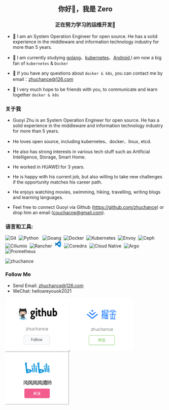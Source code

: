<h2 align="center">你好👋，我是 Zero</h1>
<h3 align="center">正在努力学习的运维开发💪</h3>

- 🤵 I am an System Operation Engineer for open source. He has a solid experience in the middleware and information technology industry for more than 5 years.
- 🌱 I am currently studying [golang](https://golang.org/)、[kubernetes](https://kubernetes.io/)、[Android](https://istio.io/),I am now a big fan of `kubernetes` & `Docker` 

- 💬 If you have any questions about `docker & k8s`, you can contact me by email：<zhuchance@126.com>
- 👬 I very much hope to be friends with you, to communicate and learn together `docker & k8s`

### 关于我

- Guoyi Zhu is an System Operation Engineer for open source. He has a solid experience in the middleware and information technology industry for more than 5 years.

- He loves open source, including kubernetes、docker、linux, etcd.

- He also has strong interests in various tech stuff such as Artificial Intelligence, Storage, Smart Home.

- He worked in HUAWEI for 3 years.

- He is happy with his current job, but also willing to take new challenges if the opportunity matches his career path.

- He enjoys watching movies, swimming, hiking, travelling, writing blogs and learning languages.

- Feel free to connect Guoyi via Github (https://github.com/zhuchance) or drop him an email (couchacne@gmail.com).

### 语言和工具:

<p>
  <img src="https://www.vectorlogo.zone/logos/git-scm/git-scm-icon.svg" alt="Git" width="22" height="22"/>&nbsp;
  <img src="https://www.vectorlogo.zone/logos/python/python-ar21.svg" alt="Python" width="22" height="22"/> &nbsp;
  <img src="https://www.vectorlogo.zone/logos/golang/golang-ar21.svg" alt="Goang" width="22" height="22"/>&nbsp;
  <img src="https://www.vectorlogo.zone/logos/docker/docker-ar21.svg" alt="Docker" width="22" height="22"/>&nbsp;
  <img src="https://www.vectorlogo.zone/logos/kubernetes/kubernetes-ar21.svg" alt="Kubernetes" width="22" height="22"/>&nbsp;
  <img src="https://www.vectorlogo.zone/logos/envoy/envoy-ar21.svg" alt="Envoy" width="22" height="22"/>&nbsp;
  <img src="https://www.vectorlogo.zone/logos/ceph/ceph-ar21.svg" alt="Ceph" width="22" height="22"/>&nbsp;
  <img src="https://www.vectorlogo.zone/logos/ciliumio/ciliumio-ar21.svg" alt="Ciliumio" width="22" height="22"/>&nbsp;
  <img src="https://www.vectorlogo.zone/logos/rancher/rancher-ar21.svg" alt="Rancher" width="22" height="22"/>&nbsp;
  <img src="https://raw.githubusercontent.com/vscode-icons/vscode-icons/master/icons/file_type_vscode.svg" alt="VSCode" width="22" height="22"/>&nbsp;
  <img src="https://www.vectorlogo.zone/logos/corednsio/corednsio-ar21.svg" alt="Coredns" width="22" height="22"/>&nbsp;
  <img src="https://www.vectorlogo.zone/logos/cncfio/cncfio-ar21.svg" alt="Cloud Native" width="22" height="22"/>&nbsp;
  <img src="https://www.vectorlogo.zone/logos/argoprojio/argoprojio-ar21.svg" alt="Argo" width="22" height="22"/>&nbsp;
  <img src="https://www.vectorlogo.zone/logos/prometheusio/prometheusio-ar21.svg" alt="Prometheus" width="22" height="22"/>&nbsp;

</p>

<img src="https://github-readme-stats.vercel.app/api?username=zhuchance&show_icons=true&bg_color=30,e96443,904e95&title_color=fff&text_color=fff" alt="zhuchance" />

### Follow Me

- Send Email: zhuchance@126.com
- WeChat: helloareyouok2021


<p>
  <a href="https://github.com/zhuchacne">
    <img width="200" alt="github" src="https://raw.githubusercontent.com/zhuchance/zhuchance/main/images/follow-image/github.png">
  </a>
  <a href="https://juejin.cn/user/3518898804361997">
    <img width="200" alt="juejin" src="https://raw.githubusercontent.com/zhuchance/zhuchance/main/images/follow-image/juejin.png">
  </a>
  <a href="https://space.bilibili.com/318267155">
    <img width="200" alt="csdn" src="https://raw.githubusercontent.com/zhuchance/zhuchance/main/images/follow-image/bilibili.png">
  </a>
</p>
